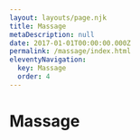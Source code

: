 ```yaml
---
layout: layouts/page.njk
title: Massage
metaDescription: null
date: 2017-01-01T00:00:00.000Z
permalink: /massage/index.html
eleventyNavigation:
  key: Massage
  order: 4
---
```

# Massage